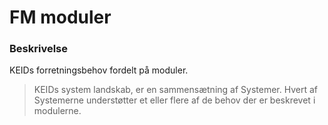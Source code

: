 # FM moduler

### Beskrivelse

KEIDs forretningsbehov fordelt på moduler.

> KEIDs system landskab, er en sammensætning af Systemer. Hvert af Systemerne understøtter et eller flere af de behov der er beskrevet i modulerne.
